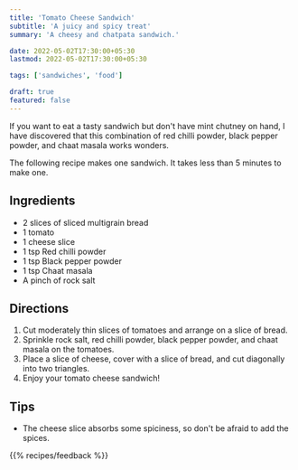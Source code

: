 ```yaml
---
title: 'Tomato Cheese Sandwich'
subtitle: 'A juicy and spicy treat'
summary: 'A cheesy and chatpata sandwich.'

date: 2022-05-02T17:30:00+05:30
lastmod: 2022-05-02T17:30:00+05:30

tags: ['sandwiches', 'food']

draft: true
featured: false
---
```


If you want to eat a tasty sandwich but don't have mint chutney on hand, I have discovered that this combination of red chilli powder, black pepper powder, and chaat masala works wonders.

The following recipe makes one sandwich. It takes less than 5 minutes to make one.

## Ingredients

- 2 slices of sliced multigrain bread
- 1 tomato
- 1 cheese slice
- 1 tsp Red chilli powder
- 1 tsp Black pepper powder
- 1 tsp Chaat masala
- A pinch of rock salt

## Directions

1. Cut moderately thin slices of tomatoes and arrange on a slice of bread.
1. Sprinkle rock salt, red chilli powder, black pepper powder, and chaat masala on the tomatoes.
1. Place a slice of cheese, cover with a slice of bread, and cut diagonally into two triangles.
1. Enjoy your tomato cheese sandwich!

## Tips

- The cheese slice absorbs some spiciness, so don't be afraid to add the spices.

{{% recipes/feedback %}}

